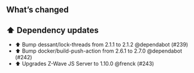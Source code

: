 ## What’s changed

## ⬆️ Dependency updates

- ⬆️ Bump dessant/lock-threads from 2.1.1 to 2.1.2 @dependabot (#239)
- ⬆️ Bump docker/build-push-action from 2.6.1 to 2.7.0 @dependabot (#242)
- ⬆️ Upgrades Z-Wave JS Server to 1.10.0 @frenck (#243)
